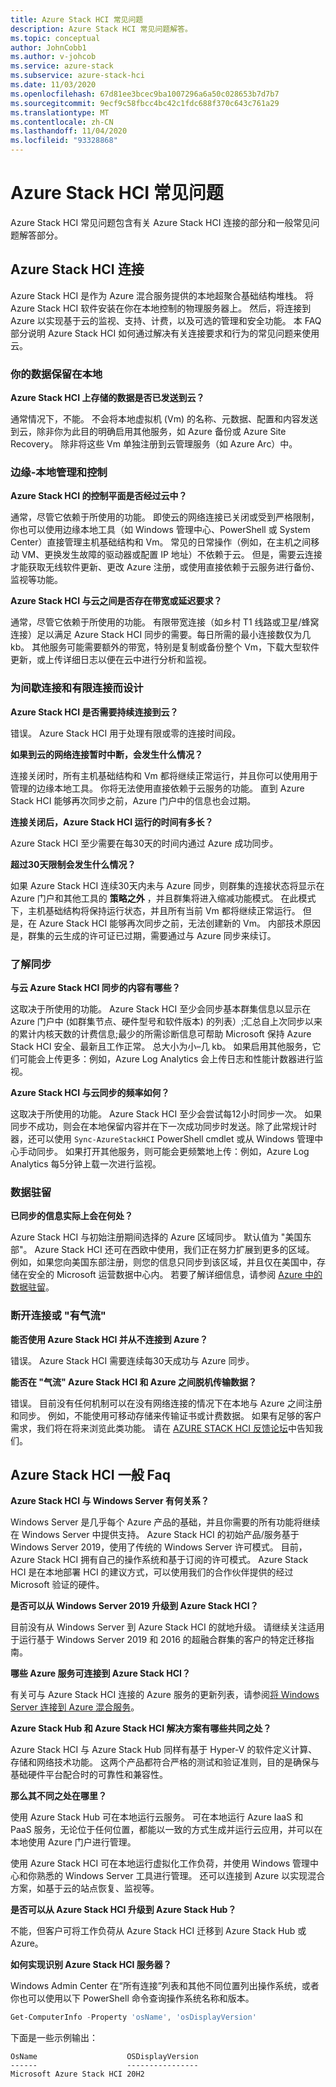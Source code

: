 ```yaml
---
title: Azure Stack HCI 常见问题
description: Azure Stack HCI 常见问题解答。
ms.topic: conceptual
author: JohnCobb1
ms.author: v-johcob
ms.service: azure-stack
ms.subservice: azure-stack-hci
ms.date: 11/03/2020
ms.openlocfilehash: 67d81ee3bcec9ba1007296a6a50c028653b7d7b7
ms.sourcegitcommit: 9ecf9c58fbcc4bc42c1fdc688f370c643c761a29
ms.translationtype: MT
ms.contentlocale: zh-CN
ms.lasthandoff: 11/04/2020
ms.locfileid: "93328868"
---
```

# <a name="azure-stack-hci-faq"></a>Azure Stack HCI 常见问题
Azure Stack HCI 常见问题包含有关 Azure Stack HCI 连接的部分和一般常见问题解答部分。

## <a name="azure-stack-hci-connectivity"></a>Azure Stack HCI 连接
Azure Stack HCI 是作为 Azure 混合服务提供的本地超聚合基础结构堆栈。 将 Azure Stack HCI 软件安装在你在本地控制的物理服务器上。 然后，将连接到 Azure 以实现基于云的监视、支持、计费，以及可选的管理和安全功能。 本 FAQ 部分说明 Azure Stack HCI 如何通过解决有关连接要求和行为的常见问题来使用云。

### <a name="your-data-stays-on-premises"></a>你的数据保留在本地

**Azure Stack HCI 上存储的数据是否已发送到云？**

通常情况下，不能。 不会将本地虚拟机 (Vm) 的名称、元数据、配置和内容发送到云，除非你为此目的明确启用其他服务，如 Azure 备份或 Azure Site Recovery。 除非将这些 Vm 单独注册到云管理服务（如 Azure Arc）中。

### <a name="edge-local-management-and-control"></a>边缘-本地管理和控制

**Azure Stack HCI 的控制平面是否经过云中？**

通常，尽管它依赖于所使用的功能。 即使云的网络连接已关闭或受到严格限制，你也可以使用边缘本地工具（如 Windows 管理中心、PowerShell 或 System Center）直接管理主机基础结构和 Vm。 常见的日常操作（例如，在主机之间移动 VM、更换发生故障的驱动器或配置 IP 地址）不依赖于云。 但是，需要云连接才能获取无线软件更新、更改 Azure 注册，或使用直接依赖于云服务进行备份、监视等功能。

**Azure Stack HCI 与云之间是否存在带宽或延迟要求？**

通常，尽管它依赖于所使用的功能。 有限带宽连接（如乡村 T1 线路或卫星/蜂窝连接）足以满足 Azure Stack HCI 同步的需要。每日所需的最小连接数仅为几 kb。 其他服务可能需要额外的带宽，特别是复制或备份整个 Vm，下载大型软件更新，或上传详细日志以便在云中进行分析和监视。

### <a name="designed-for-intermittent-and-limited-connectivity"></a>为间歇连接和有限连接而设计

**Azure Stack HCI 是否需要持续连接到云？**

错误。 Azure Stack HCI 用于处理有限或零的连接时间段。

**如果到云的网络连接暂时中断，会发生什么情况？**

连接关闭时，所有主机基础结构和 Vm 都将继续正常运行，并且你可以使用用于管理的边缘本地工具。 你将无法使用直接依赖于云服务的功能。 直到 Azure Stack HCI 能够再次同步之前，Azure 门户中的信息也会过期。

**连接关闭后，Azure Stack HCI 运行的时间有多长？**

Azure Stack HCI 至少需要在每30天的时间内通过 Azure 成功同步。

**超过30天限制会发生什么情况？**

如果 Azure Stack HCI 连续30天内未与 Azure 同步，则群集的连接状态将显示在 Azure 门户和其他工具的 **策略之外** ，并且群集将进入缩减功能模式。 在此模式下，主机基础结构将保持运行状态，并且所有当前 Vm 都将继续正常运行。 但是，在 Azure Stack HCI 能够再次同步之前，无法创建新的 Vm。 内部技术原因是，群集的云生成的许可证已过期，需要通过与 Azure 同步来续订。

### <a name="understanding-sync"></a>了解同步

**与云 Azure Stack HCI 同步的内容有哪些？**

这取决于所使用的功能。 Azure Stack HCI 至少会同步基本群集信息以显示在 Azure 门户中 (如群集节点、硬件型号和软件版本) 的列表）;汇总自上次同步以来的累计内核天数的计费信息;最少的所需诊断信息可帮助 Microsoft 保持 Azure Stack HCI 安全、最新且工作正常。 总大小为小–几 kb。 如果启用其他服务，它们可能会上传更多：例如，Azure Log Analytics 会上传日志和性能计数器进行监视。

**Azure Stack HCI 与云同步的频率如何？**

这取决于所使用的功能。 Azure Stack HCI 至少会尝试每12小时同步一次。 如果同步不成功，则会在本地保留内容并在下一次成功同步时发送。除了此常规计时器，还可以使用 `Sync-AzureStackHCI` PowerShell cmdlet 或从 Windows 管理中心手动同步。 如果打开其他服务，则可能会更频繁地上传：例如，Azure Log Analytics 每5分钟上载一次进行监视。

### <a name="data-residency"></a>数据驻留

**已同步的信息实际上会在何处？**

Azure Stack HCI 与初始注册期间选择的 Azure 区域同步。 默认值为 "美国东部"。 Azure Stack HCI 还可在西欧中使用，我们正在努力扩展到更多的区域。 例如，如果您向美国东部注册，则您的信息只同步到该区域，并且仅在美国中，存储在安全的 Microsoft 运营数据中心内。 若要了解详细信息，请参阅 [Azure 中的数据驻留](https://azure.microsoft.com/global-infrastructure/data-residency/)。

### <a name="disconnected-or-air-gapped"></a>断开连接或 "有气流"

**能否使用 Azure Stack HCI 并从不连接到 Azure？**

错误。 Azure Stack HCI 需要连续每30天成功与 Azure 同步。

**能否在 "气流" Azure Stack HCI 和 Azure 之间脱机传输数据？**

错误。 目前没有任何机制可以在没有网络连接的情况下在本地与 Azure 之间注册和同步。 例如，不能使用可移动存储来传输证书或计费数据。 如果有足够的客户需求，我们将在将来浏览此类功能。 请在 [AZURE STACK HCI 反馈论坛](https://feedback.azure.com/forums/929833-azure-stack-hci)中告知我们。

## <a name="azure-stack-hci-general-faqs"></a>Azure Stack HCI 一般 Faq

**Azure Stack HCI 与 Windows Server 有何关系？**

Windows Server 是几乎每个 Azure 产品的基础，并且你需要的所有功能将继续在 Windows Server 中提供支持。 Azure Stack HCI 的初始产品/服务基于 Windows Server 2019，使用了传统的 Windows Server 许可模式。 目前，Azure Stack HCI 拥有自己的操作系统和基于订阅的许可模式。 Azure Stack HCI 是在本地部署 HCI 的建议方式，可以使用我们的合作伙伴提供的经过 Microsoft 验证的硬件。

**是否可以从 Windows Server 2019 升级到 Azure Stack HCI？**

目前没有从 Windows Server 到 Azure Stack HCI 的就地升级。 请继续关注适用于运行基于 Windows Server 2019 和 2016 的超融合群集的客户的特定迁移指南。

**哪些 Azure 服务可连接到 Azure Stack HCI？**

有关可与 Azure Stack HCI 连接的 Azure 服务的更新列表，请参阅[将 Windows Server 连接到 Azure 混合服务](/windows-server/manage/windows-admin-center/azure/index)。

**Azure Stack Hub 和 Azure Stack HCI 解决方案有哪些共同之处？**

Azure Stack HCI 与 Azure Stack Hub 同样有基于 Hyper-V 的软件定义计算、存储和网络技术功能。 这两个产品都符合严格的测试和验证准则，目的是确保与基础硬件平台配合时的可靠性和兼容性。

**那么其不同之处在哪里？**

使用 Azure Stack Hub 可在本地运行云服务。 可在本地运行 Azure IaaS 和 PaaS 服务，无论位于任何位置，都能以一致的方式生成并运行云应用，并可以在本地使用 Azure 门户进行管理。

使用 Azure Stack HCI 可在本地运行虚拟化工作负荷，并使用 Windows 管理中心和你熟悉的 Windows Server 工具进行管理。 还可以连接到 Azure 以实现混合方案，如基于云的站点恢复、监视等。

**是否可以从 Azure Stack HCI 升级到 Azure Stack Hub？**

不能，但客户可将工作负荷从 Azure Stack HCI 迁移到 Azure Stack Hub 或 Azure。

**如何实现识别 Azure Stack HCI 服务器？**

Windows Admin Center 在“所有连接”列表和其他不同位置列出操作系统，或者你也可以使用以下 PowerShell 命令查询操作系统名称和版本。

```PowerShell
Get-ComputerInfo -Property 'osName', 'osDisplayVersion'
```

下面是一些示例输出：

```
OsName                    OSDisplayVersion
------                    ----------------
Microsoft Azure Stack HCI 20H2
```
